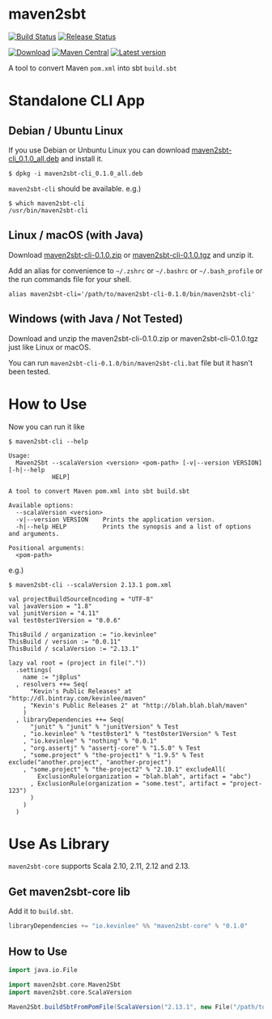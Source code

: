 # maven2sbt

[![Build Status](https://github.com/Kevin-Lee/maven2sbt/workflows/Build%20All/badge.svg)](https://github.com/Kevin-Lee/maven2sbt/actions?workflow=Build+All)
[![Release Status](https://github.com/Kevin-Lee/maven2sbt/workflows/Release/badge.svg)](https://github.com/Kevin-Lee/maven2sbt/actions?workflow=Release)

[![Download](https://api.bintray.com/packages/kevinlee/maven/maven2sbt-core/images/download.svg)](https://bintray.com/kevinlee/maven/maven2sbt-core/_latestVersion)
[![Maven Central](https://maven-badges.herokuapp.com/maven-central/io.kevinlee/maven2sbt-core_2.13/badge.svg)](https://search.maven.org/artifact/io.kevinlee/maven2sbt-core_2.13)
[![Latest version](https://index.scala-lang.org/kevin-lee/maven2sbt-core/maven2sbt-core/latest.svg)](https://index.scala-lang.org/kevin-lee/maven2sbt-core/maven2sbt-core)


A tool to convert Maven `pom.xml` into sbt `build.sbt`


# Standalone CLI App

## Debian / Ubuntu Linux
If you use Debian or Unbuntu Linux you can download [maven2sbt-cli_0.1.0_all.deb](https://github.com/Kevin-Lee/maven2sbt/releases/download/v0.1.0/maven2sbt-cli_0.1.0_all.deb) and install it.
```shell
$ dpkg -i maven2sbt-cli_0.1.0_all.deb 
```
`maven2sbt-cli` should be available.
e.g.)
```shell
$ which maven2sbt-cli
/usr/bin/maven2sbt-cli
```


## Linux / macOS (with Java)

Download [maven2sbt-cli-0.1.0.zip](https://github.com/Kevin-Lee/maven2sbt/releases/download/v0.1.0/maven2sbt-cli-0.1.0.zip) or [maven2sbt-cli-0.1.0.tgz](https://github.com/Kevin-Lee/maven2sbt/releases/download/v0.1.0/maven2sbt-cli-0.1.0.tgz) and unzip it.

Add an alias for convenience to `~/.zshrc` or `~/.bashrc` or `~/.bash_profile` or the run commands file for your shell. 
```shell
alias maven2sbt-cli='/path/to/maven2sbt-cli-0.1.0/bin/maven2sbt-cli'
```


## Windows (with Java / Not Tested)

Download and unzip the maven2sbt-cli-0.1.0.zip or maven2sbt-cli-0.1.0.tgz just like Linux or macOS.

You can run `maven2sbt-cli-0.1.0/bin/maven2sbt-cli.bat` file but it hasn't been tested.


# How to Use

Now you can run it like

```shell
$ maven2sbt-cli --help 

Usage:
  Maven2Sbt --scalaVersion <version> <pom-path> [-v|--version VERSION] [-h|--help
            HELP]

A tool to convert Maven pom.xml into sbt build.sbt

Available options:
  --scalaVersion <version>
  -v|--version VERSION    Prints the application version.
  -h|--help HELP          Prints the synopsis and a list of options and arguments.

Positional arguments:
  <pom-path> 
```

e.g.)
```shell
$ maven2sbt-cli --scalaVersion 2.13.1 pom.xml

val projectBuildSourceEncoding = "UTF-8"
val javaVersion = "1.8"
val junitVersion = "4.11"
val test0ster1Version = "0.0.6"

ThisBuild / organization := "io.kevinlee"
ThisBuild / version := "0.0.11"
ThisBuild / scalaVersion := "2.13.1"
  
lazy val root = (project in file("."))
  .settings(
    name := "j8plus"
  , resolvers ++= Seq(
      "Kevin's Public Releases" at "http://dl.bintray.com/kevinlee/maven"
    , "Kevin's Public Releases 2" at "http://blah.blah.blah/maven"
    )
  , libraryDependencies ++= Seq(
      "junit" % "junit" % "junitVersion" % Test
    , "io.kevinlee" % "test0ster1" % "test0ster1Version" % Test
    , "io.kevinlee" % "nothing" % "0.0.1"
    , "org.assertj" % "assertj-core" % "1.5.0" % Test
    , "some.project" % "the-project1" % "1.9.5" % Test exclude("another.project", "another-project")
    , "some.project" % "the-project2" % "2.10.1" excludeAll(
        ExclusionRule(organization = "blah.blah", artifact = "abc")
      , ExclusionRule(organization = "some.test", artifact = "project-123")
      )
    )
  )
```


# Use As Library

`maven2sbt-core` supports Scala 2.10, 2.11, 2.12 and 2.13.

 
## Get maven2sbt-core lib

Add it to `build.sbt`.
```sbt
libraryDependencies += "io.kevinlee" %% "maven2sbt-core" % "0.1.0"
```


## How to Use

```scala
import java.io.File

import maven2sbt.core.Maven2Sbt
import maven2sbt.core.ScalaVersion

Maven2Sbt.buildSbtFromPomFile(ScalaVersion("2.13.1", new File("/path/to/pom.xml")))
```
